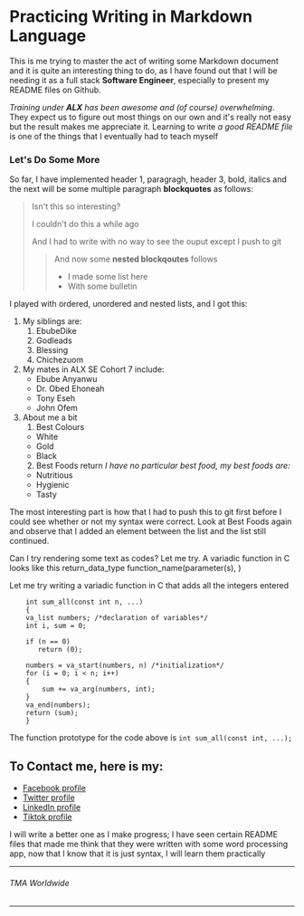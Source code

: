 # Practicing Writing in Markdown Language 
This is me trying to master the act of writing some Markdown document and it is
quite an interesting thing to do, as I have found out that I will be needing it
as a full stack __Software Engineer__, especially to present my README files on
Github.

_Training under **ALX** has been awesome and (of course) overwhelming_. They expect
us to figure out most things on our own and it's really not easy but the result
makes me appreciate it. Learning to write *a good README file* is one of the
things that I eventually had to teach myself

### Let's Do Some More
So far, I have implemented header 1, paragragh, header 3, bold, italics and the
next will be some multiple paragraph **blockquotes** as follows:

> Isn't this so interesting?
>
> I couldn't do this a while ago
>
> And I had to write with no way to see the ouput except I push to git
>
>> And now some **nested blockqoutes** follows
>>
>> - I made some list here
>> - With some bulletin


I played with ordered, unordered and nested lists, and I got this:
1. My siblings are:
   1. EbubeDike
   2. Godleads
   3. Blessing
   4. Chichezuom
2. My mates in ALX SE Cohort 7 include:
   + Ebube Anyanwu
   + Dr. Obed Ehoneah
   + Tony Eseh
   + John Ofem
3. About me a bit
   1. Best Colours
     - White
     - Gold
     - Black
   2. Best Foods  return
     	  *I have no particular best food, my best foods are:*
     - Nutritious
     - Hygienic
     - Tasty

The most interesting part is how that I had to push this to git first before
I could see whether or not my syntax were correct. Look at Best Foods again
and observe that I added an element between the list and the list still
continued.

Can I try rendering some text as codes? Let me try. A variadic function in
C looks like this
  return_data_type function_name(parameter(s), <eclipse>)

Let me try writing a variadic function in C that adds all the integers entered
```
    int sum_all(const int n, ...)
    {
	va_list numbers; /*declaration of variables*/
	int i, sum = 0;

	if (n == 0)
	   return (0);

	numbers = va_start(numbers, n) /*initialization*/
	for (i = 0; i < n; i++)
	{
		sum += va_arg(numbers, int);
	}
	va_end(numbers);
	return (sum);
    }
```

The function prototype for the code above is `int sum_all(const int, ...);`


## To Contact me, here is my:
- [Facebook profile](https://fb.me/tpauldike)
- [Twitter profile](https://twitter.com/tpauldike)
- [LinkedIn profile](https://www.linkedin.com/in/topman-paul-dike-bbb330143)
- [Tiktok profile](tiktok.com/@tpauldike)

I will write a better one as I make progress; I have seen certain README
files that made me think that they were written with some word processing
app, now that I know that it is just syntax, I will learn them practically

---
###### TMA Worldwide
---